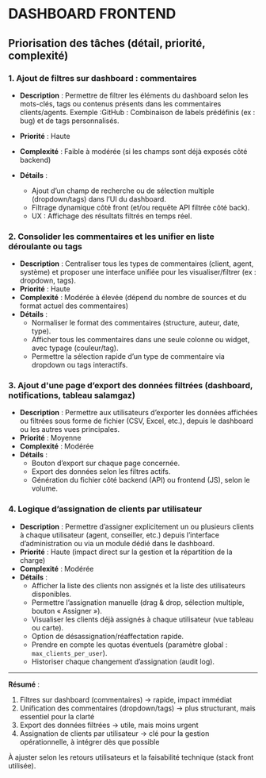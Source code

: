 # DASHBOARD FRONTEND

## Priorisation des tâches (détail, priorité, complexité)

### 1. Ajout de filtres sur dashboard : commentaires
- **Description** : Permettre de filtrer les éléments du dashboard selon les mots-clés, tags ou contenus présents dans les commentaires clients/agents.
Exemple :GitHub : Combinaison de labels prédéfinis (ex : bug) et de tags personnalisés.

- **Priorité** : Haute
- **Complexité** : Faible à modérée (si les champs sont déjà exposés côté backend)
- **Détails** :
  - Ajout d’un champ de recherche ou de sélection multiple (dropdown/tags) dans l’UI du dashboard.
  - Filtrage dynamique côté front (et/ou requête API filtrée côté back).
  - UX : Affichage des résultats filtrés en temps réel.

### 2. Consolider les commentaires et les unifier en liste déroulante ou tags
- **Description** : Centraliser tous les types de commentaires (client, agent, système) et proposer une interface unifiée pour les visualiser/filtrer (ex : dropdown, tags).
- **Priorité** : Haute
- **Complexité** : Modérée à élevée (dépend du nombre de sources et du format actuel des commentaires)
- **Détails** :
  - Normaliser le format des commentaires (structure, auteur, date, type).
  - Afficher tous les commentaires dans une seule colonne ou widget, avec typage (couleur/tag).
  - Permettre la sélection rapide d’un type de commentaire via dropdown ou tags interactifs.

### 3. Ajout d'une page d’export des données filtrées (dashboard, notifications, tableau salamgaz)
- **Description** : Permettre aux utilisateurs d’exporter les données affichées ou filtrées sous forme de fichier (CSV, Excel, etc.), depuis le dashboard ou les autres vues principales.
- **Priorité** : Moyenne
- **Complexité** : Modérée
- **Détails** :
  - Bouton d’export sur chaque page concernée.
  - Export des données selon les filtres actifs.
  - Génération du fichier côté backend (API) ou frontend (JS), selon le volume.

### 4. Logique d’assignation de clients par utilisateur
- **Description** : Permettre d’assigner explicitement un ou plusieurs clients à chaque utilisateur (agent, conseiller, etc.) depuis l’interface d’administration ou via un module dédié dans le dashboard.
- **Priorité** : Haute (impact direct sur la gestion et la répartition de la charge)
- **Complexité** : Modérée
- **Détails** :
  - Afficher la liste des clients non assignés et la liste des utilisateurs disponibles.
  - Permettre l’assignation manuelle (drag & drop, sélection multiple, bouton « Assigner »).
  - Visualiser les clients déjà assignés à chaque utilisateur (vue tableau ou carte).
  - Option de désassignation/réaffectation rapide.
  - Prendre en compte les quotas éventuels (paramètre global : `max_clients_per_user`).
  - Historiser chaque changement d’assignation (audit log).

---

**Résumé** :
1. Filtres sur dashboard (commentaires) → rapide, impact immédiat
2. Unification des commentaires (dropdown/tags) → plus structurant, mais essentiel pour la clarté
3. Export des données filtrées → utile, mais moins urgent
4. Assignation de clients par utilisateur → clé pour la gestion opérationnelle, à intégrer dès que possible

À ajuster selon les retours utilisateurs et la faisabilité technique (stack front utilisée).
